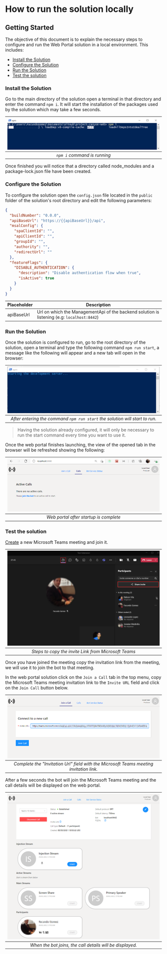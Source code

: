 # How to run the solution locally

## Getting Started
The objective of this document is to explain the necessary steps to configure and run the Web Portal solution in a local environment. This includes:

  - [Install the Solution](#install-the-solution)
  - [Configure the Solution](#configure-the-solution)
  - [Run the Solution](#run-the-solution)
  - [Test the solution](#test-the-solution)

### Install the Solution

Go to the main directory of the solution open a terminal in that directory and enter the command `npm i`. It will start the installation of the packages used by the solution which may take a few seconds.

|![npm i running](../common/images/installing.png)|
|:--:|
|*`npm i` command is running*|

Once finished you will notice that a directory called node_modules and a package-lock.json file have been created.

### Configure the Solution
To configure the solution open the `config.json` file located in the `public` folder of the solution's root directory and edit the following parameters:

```json
{
  "buildNumber": "0.0.0",
  "apiBaseUrl": "https://{{apiBaseUrl}}/api",
  "msalConfig": {
    "spaClientId": "",
    "apiClientId": "",
    "groupId": "",
    "authority": "",
    "redirectUrl": ""
  },
  "featureFlags": {
    "DISABLE_AUTHENTICATION": {
      "description": "Disable authentication flow when true",
      "isActive": true
    }
  }
}

```


Placeholder | Description 
---------|----------
 apiBaseUrl | Url on which the ManagementApi of the backend solution is listening (e.g: `localhost:8442`)

### Run the Solution
Once the solution is configured to run, go to the root directory of the solution, open a terminal and type the following command `npm run start`, a message like the following will appear and a new tab will open in the browser:

|![npm run start](images/starting_webportal.png)|
|:--:|
|*After entering the command `npm run start` the solution will start to run.*|

> Having the solution already configured, it will only be necessary to run the start command every time you want to use it.

Once the web portal finishes launching, the view of the opened tab in the browser will be refreshed showing the following:

|![web portal](images/webportal_running.png)|
|:--:|
|*Web portal after startup is complete*|

### Test the solution

[Create](https://support.microsoft.com/en-us/office/schedule-a-meeting-in-teams-943507a9-8583-4c58-b5d2-8ec8265e04e5) a new Microsoft Teams meeting and join it.

|![Microsoft Teams invite link](../common/images/invite_link.png)|
|:--:|
|*Steps to copy the invite Link from Microsoft Teams*|

Once you have joined the meeting copy the invitation link from the meeting, we will use it to join the bot to that meeting.

In the web portal solution click on the `Join a Call` tab in the top menu, copy the Microsoft Teams meeting invitation link to the `Invite URL` field and click on the `Join Call` button below.

|![Join call menu](../common/images/join_call.png)|
|:--:|
|*Complete the "Invitation Url" field with the Microsoft Teams meeting invitation link.*|

After a few seconds the bot will join the Microsoft Teams meeting and the call details will be displayed on the web portal.

|![Call details view](../common/images/call_details.png)|
|:--:|
|*When the bot joins, the call details will be displayed.*|
